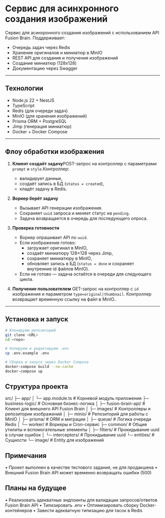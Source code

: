 # Сервис для асинхронного создания изображений

Сервис для асинхронного создания изображений с использованием API Fusion Brain.
Поддерживает:

-   Очередь задач через Redis
-   Хранение оригиналов и миниатюр в MinIO
-   REST API для создания и получения изображений
-   Создание миниатюр (128x128)
-   Документацию через Swagger

---

## Технологии

-   Node.js 22 + NestJS
-   TypeScript
-   Redis (для очереди задач)
-   MinIO (для хранения изображений)
-   Prisma ORM + PostgreSQL
-   Jimp (генерация миниатюр)
-   Docker + Docker Compose

---

## Флоу обработки изображения

1. **Клиент создаёт задачу**POST-запрос на контроллер с параметрами `prompt` и `style`.Контроллер:

    - валидирует данные,
    - создаёт запись в БД (`status = created`),
    - кладёт задачу в Redis.

2. **Воркер берёт задачу**

    - Вызывает API генерации изображения.
    - Сохраняет `uuid` запроса и меняет статус на `pending`.
    - Задача возвращается в очередь для последующего опроса.

3. **Проверка готовности**

    - Воркер опрашивает API по `uuid`.
    - Если изображение готово:
        - загружает оригинал в MinIO,
        - создаёт миниатюру 128×128 через Jimp,
        - сохраняет миниатюру в MinIO,
        - обновляет запись в БД (`status = done` и сохраняет внутренние id файлов MinIO).
    - Если не готово — задача остаётся в очереди для следующего цикла.

4. **Получение пользователем**
   GET-запрос на контроллер с `id` изображения и параметром `type=original|thumbnail`.
   Контроллер возвращает временную ссылку на файл в MinIO..

---

## Установка и запуск

```bash
# Клонируем репозиторий
git clone <URL>
cd <repo>

# Копируем и редактируем .env
cp .env.example .env

# Сборка и запуск через Docker Compose
docker-compose build --no-cache
docker-compose up
```

## Структура проекта

src/
├─ app/
│ └─ app.module.ts # Корневой модуль приложения
├─ business-logic/ # Основная бизнес-логика
│ ├─ fusion-brain-api/ # Клиент для внешнего API Fusion Brain
│ ├─ images/ # Контроллеры и репозитории изображений
│ ├─ minio/ # Репозиторий для работы с MinIO
│ ├─ prisma/ # ORM и миграции
│ ├─ queue/ # Логика очереди Redis
│ └─ worker/ # Воркеры и Cron-сервис
├─ common/ # Общие утилиты и вспомогательные элементы
│ ├─ filters/ # Прокидывание uuid в случае ошибок
│ └─ interceptors/ # Прокидывание uuid
└─ entities/ # Сущности
└─ image/ # Entity для изображений

## Примечания

• Проект выполнен в качестве тестового задания, не для продакшена
• Внешний Fusion Brain API может временно возвращать ошибки (500)

## Планы на будущее

• Реализовать адекватные эндпоинты для валидации запросов/ответов Fusion Brain API
• Типизировать .env
• Оптимизировать сборку Docker-контейнеров
• Завести адекватную типизацию для тасок в Redis
